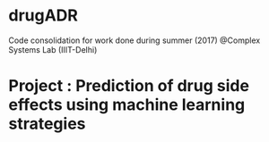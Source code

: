 # drugADR
Code consolidation for work done during summer (2017) @Complex Systems Lab (IIIT-Delhi)

# Project : Prediction of drug side effects using machine learning strategies
